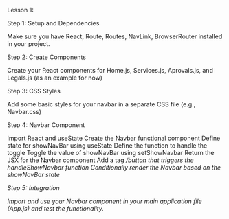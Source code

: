 Lesson 1:

Step 1: Setup and Dependencies

Make sure you have React, Route, Routes, NavLink, BrowserRouter installed in your project. 

Step 2: Create Components

Create your React components for Home.js, Services.js, Aprovals.js, and Legals.js (as an example for now)

Step 3: CSS Styles

Add some basic styles for your navbar in a separate CSS file (e.g., Navbar.css)

Step 4: Navbar Component

Import React and useState
Create the Navbar functional component
Define state for showNavBar using useState
Define the function to handle the toggle
Toggle the value of showNavBar using setShowNavbar
Return the JSX for the Navbar component
Add a tag <i>/button that triggers the handleShowNavbar function
Conditionally render the Navbar based on the showNavBar state

Step 5: Integration

Import and use your Navbar component in your main application file (App.js) and test the functionality.

